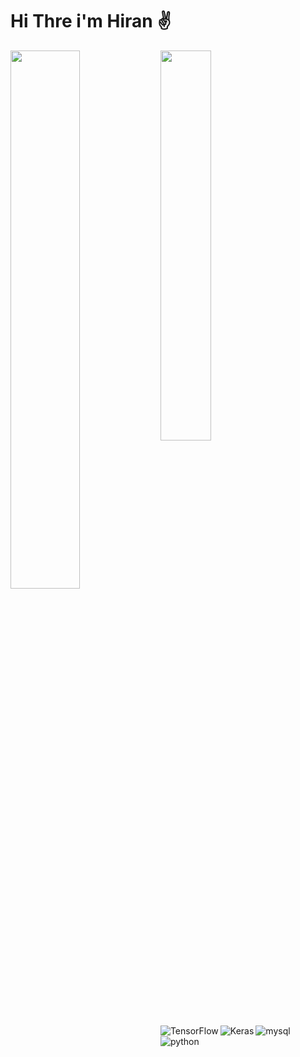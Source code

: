 # Hi Thre i'm  Hiran ✌️
<img align="left" width=47% src="https://github-readme-stats.vercel.app/api?username=Hirann97&show_icons=true&theme=tokyonight" />
<img align="left" width=40% src="https://github-readme-stats.vercel.app/api/top-langs/?username=Hirann97&langs_count=8)](https://github.com/Hirann97/github-readme-stats)" />

<img align="left" alt="TensorFlow" src="https://img.shields.io/badge/TensorFlow-FF6F00?style=for-the-badge&logo=tensorflow&logoColor=white" />
<img align="left" alt="Keras" src="https://img.shields.io/badge/Keras-FF0000?style=for-the-badge&logo=keras&logoColor=white" />
<img align="left" alt="mysql" src="https://img.shields.io/badge/MySQL-005C84?style=for-the-badge&logo=mysql&logoColor=white" />
<img alt="python" src="https://img.shields.io/badge/Python-FFD43B?style=for-the-badge&logo=python&logoColor=blue" />
